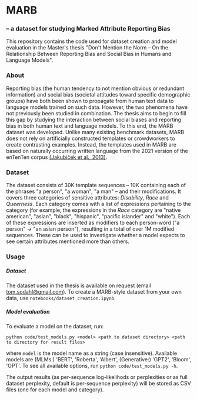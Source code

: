 # MARB 
### – a dataset for studying Marked Attribute Reporting Bias

This repository contains the code used for dataset creation and model evaluation in the Master's thesis "Don't Mention the Norm – On the Relationship Between Reporting Bias and Social Bias in Humans and Language Models". 

### About

Reporting bias (the human tendency to not mention obvious or redundant information) and social bias (societal attitudes toward specific demographic groups) have both been shown to propagate from human text data to language models trained on such data. 
However, the two phenomena have not previously been studied in combination. 
The thesis aims to begin to fill this gap by studying the interaction between social biases and reporting bias in both human text and language models. 
To this end, the MARB dataset was developed. 
Unlike many existing benchmark datasets, MARB does not rely on artificially constructed templates or crowdworkers to create contrasting examples. 
Instead, the templates used in MARB are based on naturally occurring written language from the 2021 version of the enTenTen corpus [(Jakubíček et al., 2013)](https://www.sketchengine.eu/ententen-english-corpus/). 

### Dataset

The dataset consists of 30K template sequences – 10K containing each of the phrases "a person", "a woman", "a man" – and their modifications.
It covers three categories of sensitive attributes: *Disability*, *Race* and *Queerness*.
Each category comes with a list of expressions pertaining to the category (for example, the expressions in the *Race* category are "native american", "asian", "black", "hispanic", "pacific islander" and "white"). 
Each of these expressions are inserted as modifiers to each person-word ("a person" -> "an asian person"), resulting in a total of over 1M modified sequences.
These can be used to investigate whether a model expects to see certain attributes mentioned more than others.

### Usage

##### Dataset

The dataset used in the thesis is available on request (email tom.sodahl@gmail.com).
To create a MARB-style dataset from your own data, use `notebooks/dataset_creation.ipynb`.

##### Model evaluation

To evaluate a model on the dataset, run:

`python code/test_models.py <model> <path to dataset directory> <path to directory for result files>`

where `model` is the model name as a string (case insensitive).
Available models are (MLMs:) 'BERT', 'Roberta', 'Albert', (Generative:) 'GPT2', 'Bloom', 'OPT'.
To see all available options, run
`python code/test_models.py -h`.

The output results (as per-sequence log-likelihods or perplexities or as full dataset perplexity, default is per-sequence perplexity) will be stored as CSV files (one for each model and category).
